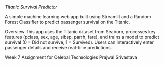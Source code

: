 *Titanic Survival Predictor*

A simple machine learning web app built using Streamlit and a Random Forest Classifier to predict passenger survival on the Titanic.

Overview
This app uses the Titanic dataset from Seaborn, processes key features (pclass, sex, age, sibsp, parch, fare), and trains a model to predict survival (0 = Did not survive, 1 = Survived).
Users can interactively enter passenger details and receive real-time predictions.

Week 7 Assignment for Celebal Technologies
Prajwal Srivastava
